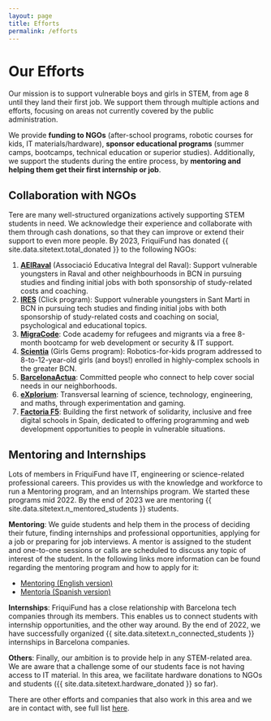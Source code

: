```yaml
---
layout: page
title: Efforts
permalink: /efforts
---
```




# Our Efforts

Our mission is to support vulnerable boys and girls in STEM, from age 8 until they land their first job. We support them through multiple actions and efforts, focusing on areas not currently covered by the public administration. 

We provide **funding to NGOs** (after-school programs, robotic courses for kids, IT materials/hardware), **sponsor educational programs** (summer camps, bootcamps, technical education or superior studies). Additionally, we support the students during the entire process, by **mentoring and helping them get their first internship or job**.


## Collaboration with NGOs

Tere are many well-structured organizations actively supporting STEM students in need. We acknowledge their experience and collaborate with them through cash donations, so that they can improve or extend their support to even more people. By 2023, FriquiFund has donated {{ site.data.sitetext.total_donated }} to the following NGOs:

1. **<a href="https://www.aeiraval.org" target="_blank">AEIRaval</a>** (Associació Educativa Integral del Raval): Support vulnerable youngsters in Raval and other neighbourhoods in BCN in pursuing studies and finding initial jobs with both sponsorship of study-related costs and coaching.
1. **<a href="https://www.fundacioires.org/ca/que-fem/ecosistema-de-projectes/projecte-click" target="_blank">IRES</a>** (Click program): Support vulnerable youngsters in Sant Martí in BCN in pursuing tech studies and finding initial jobs with both sponsorship of study-related costs and coaching on social, psychological and educational topics.
1. **<a href="https://migracode.openculturalcenter.org" target="_blank">MigraCode</a>**: Code academy for refugees and migrants via a free 8-month bootcamp for web development or security & IT support.
1. **<a href="https://www.scientia.es/fundacion-scientia" target="_blank">Scientia</a>** (Girls Gems program): Robotics-for-kids program addressed to 8-to-12-year-old girls (and boys!) enrolled in highly-complex schools in the greater BCN.
1. **<a href="https://www.barcelonactua.org/" target="_blank">BarcelonaActua</a>**: Committed people who connect to help cover social needs in our neighborhoods.
1. **<a href="https://explorium.cat/" target="_blank">eXplorium</a>**: Transversal learning of science, technology, engineering, and maths, through experimentation and gaming.
1. **<a href="https://factoriaf5.org" target="_blank">Factoria F5</a>**: Building the first network of solidarity, inclusive and free digital schools in Spain, dedicated to offering programming and web development opportunities to people in vulnerable situations.


## Mentoring and Internships

Lots of members in FriquiFund have IT, engineering or science-related professional careers. This provides us with the knowledge and workforce to run a Mentoring program, and an Internships program. We started these programs mid 2022. By the end of 2023 we are mentoring {{ site.data.sitetext.n_mentored_students }} students. 

**Mentoring**: We guide students and help them in the process of deciding their future, finding internships and professional opportunities, applying for a job or preparing for job interviews. A mentor is assigned to the student and one-to-one sessions or calls are scheduled to discuss any topic of interest of the student. In the following links more information can be found regarding the mentoring program and how to apply for it:

- [Mentoring (English version)](/mentoring/en)
- [Mentoría (Spanish version)](/mentoring/es)

**Internships**:
FriquiFund has a close relationship with Barcelona tech companies through its members. This enables us to connect students with internship opportunities, and the other way around. By the end of 2022, we have successfully organized {{ site.data.sitetext.n_connected_students }} internships in Barcelona companies.

**Others**:
Finally, our ambition is to provide help in any STEM-related area. We are aware that a challenge some of our students face is not having access to IT material. In this area, we facilitate hardware donations to NGOs and students ({{ site.data.sitetext.hardware_donated }} so far).

There are other efforts and companies that also work in this area and we are in contact with, see full list [here](/otherefforts).